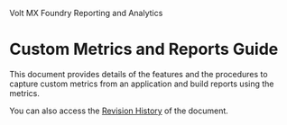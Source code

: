                     

Volt MX  Foundry Reporting and Analytics

Custom Metrics and Reports Guide
================================

This document provides details of the features and the procedures to capture custom metrics from an application and build reports using the metrics.

You can also access the [Revision History](Revision_History.md) of the document.
